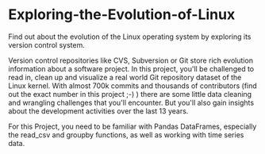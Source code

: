 # Exploring-the-Evolution-of-Linux
Find out about the evolution of the Linux operating system by exploring its version control system.


Version control repositories like CVS, Subversion or Git store rich evolution information about a software project. In this project, you'll be challenged to read in, clean up and visualize a real world Git repository dataset of the Linux kernel. With almost 700k commits and thousands of contributors (find out the exact number in this project ;-) ) there are some little data cleaning and wrangling challenges that you'll encounter. But you'll also gain insights about the development activities over the last 13 years.

For this Project, you need to be familiar with Pandas DataFrames, especially the read_csv and groupby functions, as well as working with time series data.
